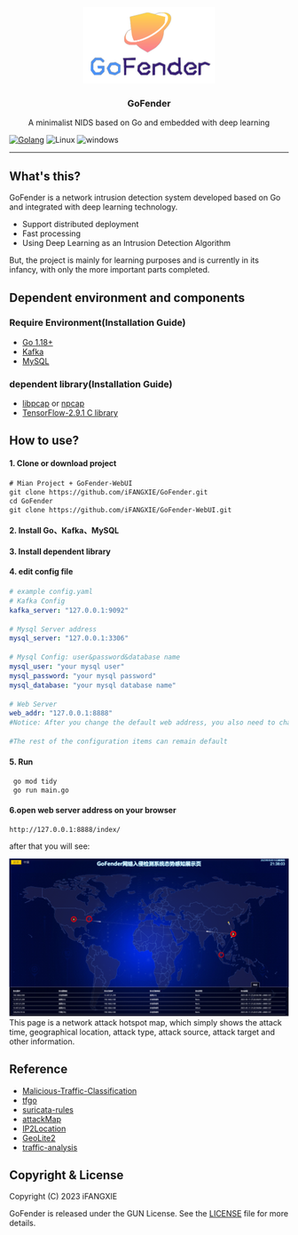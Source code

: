 <div align="center">
    <img src=".github/logo.png"  alt="logo" width="238" height="137" >
    <h3 align="center">GoFender</h3>
    A minimalist NIDS based on Go and embedded with deep learning
</div>
<p></p>


[![Golang](https://img.shields.io/badge/Go-1.18-blue.svg)](https://golang.org)
![Linux](https://img.shields.io/badge/Supports-Linux-green.svg)
![windows](https://img.shields.io/badge/Supports-windows-green.svg)

------
## What's this?
GoFender is a network intrusion detection system developed based on Go and integrated with deep learning technology.

- Support distributed deployment
- Fast processing
- Using Deep Learning as an Intrusion Detection Algorithm

But, the project is mainly for learning purposes and is currently in its infancy, with only the more important parts
completed.

## Dependent environment and components

### Require Environment(Installation Guide)

- [Go 1.18+](https://go.dev/)
- [Kafka](https://kafka.apache.org/documentation/#gettingStarted)
- [MySQL](https://dev.mysql.com/doc/)

### dependent library(Installation Guide)

- [libpcap](https://www.tcpdump.org/index.html#latest-releases) or [npcap](https://npcap.com/)
- [TensorFlow-2.9.1 C library](https://www.tensorflow.org/install/lang_c)

## How to use?

#### 1. Clone or download project

```shell
# Mian Project + GoFender-WebUI
git clone https://github.com/iFANGXIE/GoFender.git
cd GoFender
git clone https://github.com/iFANGXIE/GoFender-WebUI.git
````

#### 2. Install Go、Kafka、MySQL

#### 3. Install dependent library

#### 4. edit config file

```yaml
# example config.yaml
# Kafka Config
kafka_server: "127.0.0.1:9092"

# Mysql Server address
mysql_server: "127.0.0.1:3306"

# Mysql Config: user&password&database name
mysql_user: "your mysql user"
mysql_password: "your mysql password"
mysql_database: "your mysql database name"

# Web Server
web_addr: "127.0.0.1:8888"
#Notice: After you change the default web address, you also need to change the interface address on line 211 of ./WebUI/js/app/mainMap.js

#The rest of the configuration items can remain default 
```

#### 5. Run

```shell
 go mod tidy
 go run main.go
```

#### 6.open web server address on your browser

```
http://127.0.0.1:8888/index/
```

after that you will see:

<img src=".github/demo.png" alt="demo img">
This page is a network attack hotspot map, which simply shows the attack time, geographical location, attack type, attack source, attack target and other information.

## Reference

- [Malicious-Traffic-Classification](https://github.com/BeStrongok/Malicious-Traffic-Classification)
- [tfgo](https://github.com/galeone/tfgo)
- [suricata-rules](https://github.com/al0ne/suricata-rules)
- [attackMap](https://github.com/luckykeeper/attackMap)
- [IP2Location](https://lite.ip2location.com/)
- [GeoLite2](https://dev.maxmind.com/geoip/geoip2/geolite2/)
- [traffic-analysis](https://github.com/netxfly/sec-dev-in-action-src/tree/main/traffic-analysis)

## Copyright & License

Copyright (C) 2023 iFANGXIE

GoFender is released under the GUN License. See the [LICENSE](./LICENSE) file for more details.

